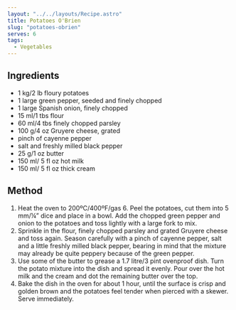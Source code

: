 ```yaml
---
layout: "../../layouts/Recipe.astro"
title: Potatoes O'Brien
slug: "potatoes-obrien"
serves: 6
tags:
  - Vegetables
---
```


## Ingredients

- 1 kg/2 lb floury potatoes
- 1 large green pepper, seeded and finely chopped
- 1 large Spanish onion, finely chopped
- 15 ml/1 tbs flour
- 60 ml/4 tbs finely chopped parsley
- 100 g/4 oz Gruyere cheese, grated
- pinch of cayenne pepper
- salt and freshly milled black pepper
- 25 g/1 oz butter
- 150 ml/ 5 fl oz hot milk
- 150 ml/ 5 fl oz thick cream

## Method

1. Heat the oven to 200ºC/400ºF/gas 6. Peel the potatoes, cut them into 5 mm/¼” dice and place in a bowl. Add the chopped green pepper and onion to the potatoes and toss lightly with a large fork to mix.
1. Sprinkle in the flour, finely chopped parsley and grated Gruyere cheese and toss again. Season carefully with a pinch of cayenne pepper, salt and a little freshly milled black pepper, bearing in mind that the mixture may already be quite peppery because of the green pepper.
1. Use some of the butter to grease a 1.7 litre/3 pint ovenproof dish. Turn the potato mixture into the dish and spread it evenly. Pour over the hot milk and the cream and dot the remaining butter over the top.
1. Bake the dish in the oven for about 1 hour, until the surface is crisp and golden brown and the potatoes feel tender when pierced with a skewer. Serve immediately.